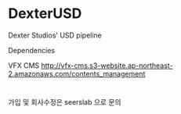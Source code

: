 # DexterUSD
Dexter Studios' USD pipeline

Dependencies


VFX CMS
http://vfx-cms.s3-website.ap-northeast-2.amazonaws.com/contents_management
#
가입 및 회사수정은 seerslab 으로 문의 
